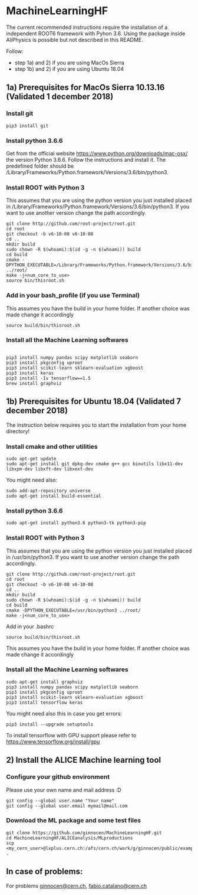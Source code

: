 # MachineLearningHF

The current recommended instructions require the installation of a independent ROOT6 framework with Pyhon 3.6. 
Using the package inside AliPhysics is possible but not described in this README.

Follow:
- step 1a) and 2) if you are using MacOs Sierra 
-  step 1b) and 2) if you are using Ubuntu 18.04 

## 1a) Prerequisites for MacOs Sierra 10.13.16 (Validated 1 december 2018)

### Install git
```
pip3 install git
```

### Install python 3.6.6 
Get from the official website https://www.python.org/downloads/mac-osx/ the version Python 3.6.6.
Follow the instructions and install it. The predefined folder should be 
/Library/Frameworks/Python.framework/Versions/3.6/bin/python3.

### Install ROOT with Python 3
This assumes that you are using the python version you just installed placed in /Library/Frameworks/Python.framework/Versions/3.6/bin/python3.
If you want to use another version change the path accordingly. 
```
git clone http://github.com/root-project/root.git
cd root
git checkout -b v6-10-08 v6-10-08
cd ..
mkdir build
sudo chown -R $(whoami):$(id -g -n $(whoami)) build
cd build
cmake -DPYTHON_EXECUTABLE=/Library/Frameworks/Python.framework/Versions/3.6/bin/python3 ../root/
make -j<num_core_to_use>
source bin/thisroot.sh
```
### Add in your bash_profile (if you use Terminal) 
This assumes you have the build in your home folder. If another choice was made change it accordingly
```
source build/bin/thisroot.sh
```

### Install all the Machine Learning softwares 
```

pip3 install numpy pandas scipy matplotlib seaborn
pip3 install pkgconfig uproot
pip3 install scikit-learn sklearn-evaluation xgboost
pip3 install keras
pip3 install -Iv tensorflow==1.5
brew install graphviz
```

## 1b) Prerequisites for Ubuntu 18.04 (Validated 7 december 2018)

The instruction below requires you to start the installation from your home directory!

### Install cmake and other utilities

```
sudo apt-get update
sudo apt-get install git dpkg-dev cmake g++ gcc binutils libx11-dev libxpm-dev libxft-dev libxext-dev
```
You might need also:
```
sudo add-apt-repository universe
sudo apt-get install build-essential
```

### Install python 3.6.6

```
sudo apt-get install python3.6 python3-tk python3-pip
```

### Install ROOT with Python 3

This assumes that you are using the python version you just installed placed in /usr/bin/python3.
If you want to use another version change the path accordingly.
```
git clone http://github.com/root-project/root.git
cd root
git checkout -b v6-10-08 v6-10-08
cd ..
mkdir build
sudo chown -R $(whoami):$(id -g -n $(whoami)) build
cd build
cmake -DPYTHON_EXECUTABLE=/usr/bin/python3 ../root/
make -j<num_core_to_use>
```

Add in your .bashrc

```
source build/bin/thisroot.sh
```

This assumes you have the build in your home folder. If another choice was made change it accordingly

### Install all the Machine Learning softwares

```
sudo apt-get install graphviz
pip3 install numpy pandas scipy matplotlib seaborn
pip3 install pkgconfig uproot
pip3 install scikit-learn sklearn-evaluation xgboost
pip3 install tensorflow keras
```
You might need also this in case you get errors:
```
pip3 install --upgrade setuptools
```

To install tensorflow with GPU support please refer to https://www.tensorflow.org/install/gpu

## 2) Install the ALICE Machine learning tool

### Configure your github environment 
Please use your own name and mail address :D
```
git config --global user.name "Your name"
git config --global user.email mymail@mail.com
```

### Download the ML package and some test files 
```
git clone https://github.com/ginnocen/MachineLearningHF.git
cd MachineLearningHF/ALICEanalysis/MLproductions
scp <my_cern_user>@lxplus.cern.ch:/afs/cern.ch/work/g/ginnocen/public/exampleInputML/*.root .
```

## In case of problems:

For problems ginnocen@cern.ch, fabio.catalano@cern.ch


